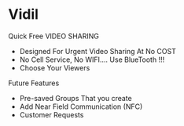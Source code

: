 Vidil
=====

Quick Free VIDEO SHARING

- Designed For Urgent Video Sharing At No COST
- No Cell Service, No WIFI…. Use BlueTooth !!!
- Choose Your Viewers

Future Features

- Pre-saved Groups That you create
- Add Near Field Communication (NFC)
- Customer Requests

